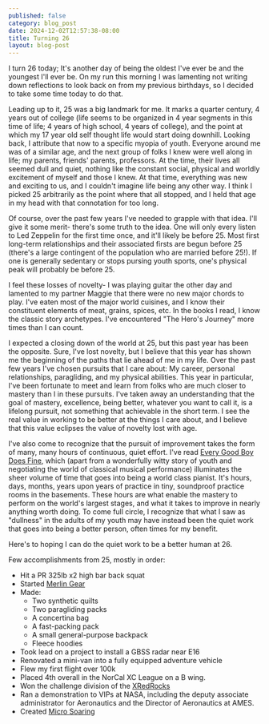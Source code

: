 ```yaml
---
published: false
category: blog_post
date: 2024-12-02T12:57:38-08:00
title: Turning 26
layout: blog-post
---
```

I turn 26 today; It's another day of being the oldest I've ever be and the youngest I'll ever be. On my run this morning I was lamenting not writing down reflections to look back on from my previous birthdays, so I decided to take some time today to do that. 

Leading up to it, 25 was a big landmark for me. It marks a quarter century, 4 years out of college (life seems to be organized in 4 year segments in this time of life; 4 years of high school, 4 years of college), and the point at which my 17 year old self thought life would start doing downhill. Looking back, I attribute that now to a specific myopia of youth. Everyone around me was of a similar age, and the next group of folks I knew were well along in life; my parents, friends' parents, professors. At the time, their lives all seemed dull and quiet, nothing like the constant social, physical and worldly excitement of myself and those I knew. At that time, everything was new and exciting to us, and I couldn't imagine life being any other way. I think I picked 25 arbitrarily as the point where that all stopped, and I held that age in my head with that connotation for too long.

Of course, over the past few years I've needed to grapple with that idea. I'll give it some merit- there's some truth to the idea. One will only every listen to Led Zeppelin for the first time once, and it'll likely be before 25. Most first long-term relationships and their associated firsts are begun before 25 (there's a large contingent of the population who are married before 25!). If one is generally sedentary or stops pursing youth sports, one's physical peak will probably be before 25. 

I feel these losses of novelty- I was playing guitar the other day and lamented to my partner Maggie that there were no new major chords to play. I've eaten most of the major world cuisines, and I know their constituent elements of meat, grains, spices, etc. In the books I read, I know the classic story archetypes. I've encountered "The Hero's Journey" more times than I can count.

I expected a closing down of the world at 25, but this past year has been the opposite. Sure, I've lost novelty, but I believe that this year has shown me the beginning of the paths that lie ahead of me in my life. Over the past few years I've chosen pursuits that I care about: My career, personal relationships, paragliding, and my physical abilities. This year in particular, I've been fortunate to meet and learn from folks who are much closer to mastery than I in these pursuits. I've taken away an understanding that the goal of mastery, excellence, being better, whatever you want to call it, is a lifelong pursuit, not something that achievable in the short term. I see the real value in working to be better at the things I care about, and I believe that this value eclipses the value of novelty lost with age. 

I've also come to recognize that the pursuit of improvement takes the form of many, many hours of continuous, quiet effort. I've read [Every Good Boy Does Fine](https://www.jeremydenk.com/book), which (apart from a wonderfully witty story of youth and negotiating the world of classical musical performance) illuminates the sheer volume of time that goes into being a world class pianist. It's hours, days, months, years upon years of practice in tiny, soundproof practice rooms in the basements. These hours are what enable the mastery to perform on the world's largest stages, and what it takes to improve in nearly anything worth doing. To come full circle, I recognize that what I saw as "dullness" in the adults of my youth may have instead been the quiet work that goes into being a better person, often times for my benefit. 

Here's to hoping I can do the quiet work to be a better human at 26. 


Few accomplishments from 25, mostly in order: 

* Hit a PR 325lb x2 high bar back squat
* Started [Merlin Gear](https://merlin-gear.com/)
* Made: 
	* Two synthetic quilts
	* Two paragliding packs
	* A concertina bag
	* A fast-packing pack
	* A small general-purpose backpack
	* Fleece hoodies
* Took lead on a project to install a GBSS radar near E16
* Renovated a mini-van into a fully equipped adventure vehicle
* Flew my first flight over 100k
* Placed 4th overall in the NorCal XC League on a B wing.
* Won the challenge division of the [XRedRocks](https://xredrocks.com/rules/)
* Ran a demonstration to VIPs at NASA, including the deputy associate administrator for Aeronautics and the Director of Aeronautics at AMES. 
* Created [Micro Soaring](https://barlowr.com/glider-tactics-game/)


